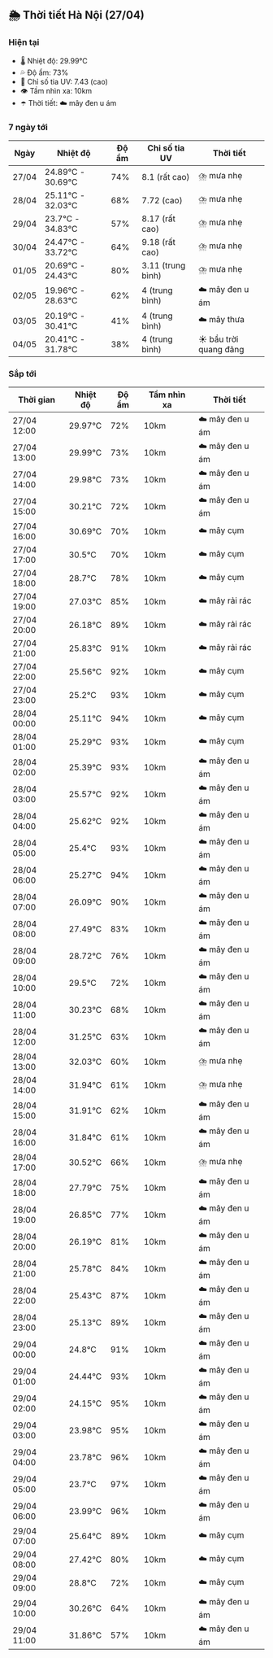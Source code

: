 ## 🌦️ Thời tiết Hà Nội (27/04)

### Hiện tại

- 🌡️ Nhiệt độ: 29.99℃
- 💦 Độ ẩm: 73%
- 🌟 Chỉ số tia UV: 7.43 (cao)
- 👁️ Tầm nhìn xa: 10km
- ☂️ Thời tiết: ☁️ mây đen u ám

### 7 ngày tới

| Ngày | Nhiệt độ | Độ ẩm | Chỉ số tia UV | Thời tiết |
| --- | --- | --- | --- | --- |
| 27/04 | 24.89℃ - 30.69℃ | 74% | 8.1 (rất cao) | ⛈️ mưa nhẹ |
| 28/04 | 25.11℃ - 32.03℃ | 68% | 7.72 (cao) | ⛈️ mưa nhẹ |
| 29/04 | 23.7℃ - 34.83℃ | 57% | 8.17 (rất cao) | ⛈️ mưa nhẹ |
| 30/04 | 24.47℃ - 33.72℃ | 64% | 9.18 (rất cao) | ⛈️ mưa nhẹ |
| 01/05 | 20.69℃ - 24.43℃ | 80% | 3.11 (trung bình) | ⛈️ mưa nhẹ |
| 02/05 | 19.96℃ - 28.63℃ | 62% | 4 (trung bình) | ☁️ mây đen u ám |
| 03/05 | 20.19℃ - 30.41℃ | 41% | 4 (trung bình) | ☁️ mây thưa |
| 04/05 | 20.41℃ - 31.78℃ | 38% | 4 (trung bình) | ☀️ bầu trời quang đãng |

### Sắp tới

| Thời gian | Nhiệt độ | Độ ẩm | Tầm nhìn xa | Thời tiết |
| --- | --- | --- | --- | --- |
| 27/04 12:00 | 29.97℃ | 72% | 10km | ☁️ mây đen u ám |
| 27/04 13:00 | 29.99℃ | 73% | 10km | ☁️ mây đen u ám |
| 27/04 14:00 | 29.98℃ | 73% | 10km | ☁️ mây đen u ám |
| 27/04 15:00 | 30.21℃ | 72% | 10km | ☁️ mây đen u ám |
| 27/04 16:00 | 30.69℃ | 70% | 10km | ☁️ mây cụm |
| 27/04 17:00 | 30.5℃ | 70% | 10km | ☁️ mây cụm |
| 27/04 18:00 | 28.7℃ | 78% | 10km | ☁️ mây cụm |
| 27/04 19:00 | 27.03℃ | 85% | 10km | ☁️ mây rải rác |
| 27/04 20:00 | 26.18℃ | 89% | 10km | ☁️ mây rải rác |
| 27/04 21:00 | 25.83℃ | 91% | 10km | ☁️ mây rải rác |
| 27/04 22:00 | 25.56℃ | 92% | 10km | ☁️ mây cụm |
| 27/04 23:00 | 25.2℃ | 93% | 10km | ☁️ mây cụm |
| 28/04 00:00 | 25.11℃ | 94% | 10km | ☁️ mây cụm |
| 28/04 01:00 | 25.29℃ | 93% | 10km | ☁️ mây cụm |
| 28/04 02:00 | 25.39℃ | 93% | 10km | ☁️ mây đen u ám |
| 28/04 03:00 | 25.57℃ | 92% | 10km | ☁️ mây đen u ám |
| 28/04 04:00 | 25.62℃ | 92% | 10km | ☁️ mây đen u ám |
| 28/04 05:00 | 25.4℃ | 93% | 10km | ☁️ mây đen u ám |
| 28/04 06:00 | 25.27℃ | 94% | 10km | ☁️ mây đen u ám |
| 28/04 07:00 | 26.09℃ | 90% | 10km | ☁️ mây đen u ám |
| 28/04 08:00 | 27.49℃ | 83% | 10km | ☁️ mây đen u ám |
| 28/04 09:00 | 28.72℃ | 76% | 10km | ☁️ mây đen u ám |
| 28/04 10:00 | 29.5℃ | 72% | 10km | ☁️ mây đen u ám |
| 28/04 11:00 | 30.23℃ | 68% | 10km | ☁️ mây đen u ám |
| 28/04 12:00 | 31.25℃ | 63% | 10km | ☁️ mây đen u ám |
| 28/04 13:00 | 32.03℃ | 60% | 10km | ⛈️ mưa nhẹ |
| 28/04 14:00 | 31.94℃ | 61% | 10km | ⛈️ mưa nhẹ |
| 28/04 15:00 | 31.91℃ | 62% | 10km | ☁️ mây đen u ám |
| 28/04 16:00 | 31.84℃ | 61% | 10km | ☁️ mây đen u ám |
| 28/04 17:00 | 30.52℃ | 66% | 10km | ⛈️ mưa nhẹ |
| 28/04 18:00 | 27.79℃ | 75% | 10km | ☁️ mây đen u ám |
| 28/04 19:00 | 26.85℃ | 77% | 10km | ☁️ mây đen u ám |
| 28/04 20:00 | 26.19℃ | 81% | 10km | ☁️ mây đen u ám |
| 28/04 21:00 | 25.78℃ | 84% | 10km | ☁️ mây đen u ám |
| 28/04 22:00 | 25.43℃ | 87% | 10km | ☁️ mây đen u ám |
| 28/04 23:00 | 25.13℃ | 89% | 10km | ☁️ mây đen u ám |
| 29/04 00:00 | 24.8℃ | 91% | 10km | ☁️ mây đen u ám |
| 29/04 01:00 | 24.44℃ | 93% | 10km | ☁️ mây đen u ám |
| 29/04 02:00 | 24.15℃ | 95% | 10km | ☁️ mây đen u ám |
| 29/04 03:00 | 23.98℃ | 95% | 10km | ☁️ mây đen u ám |
| 29/04 04:00 | 23.78℃ | 96% | 10km | ☁️ mây đen u ám |
| 29/04 05:00 | 23.7℃ | 97% | 10km | ☁️ mây đen u ám |
| 29/04 06:00 | 23.99℃ | 96% | 10km | ☁️ mây đen u ám |
| 29/04 07:00 | 25.64℃ | 89% | 10km | ☁️ mây cụm |
| 29/04 08:00 | 27.42℃ | 80% | 10km | ☁️ mây cụm |
| 29/04 09:00 | 28.8℃ | 72% | 10km | ☁️ mây cụm |
| 29/04 10:00 | 30.26℃ | 64% | 10km | ☁️ mây đen u ám |
| 29/04 11:00 | 31.86℃ | 57% | 10km | ☁️ mây đen u ám |
